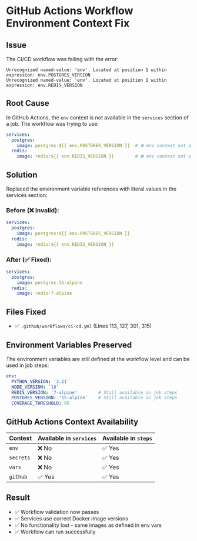# GitHub Actions Workflow Environment Context Fix

## Issue
The CI/CD workflow was failing with the error:
```
Unrecognized named-value: 'env'. Located at position 1 within expression: env.POSTGRES_VERSION
Unrecognized named-value: 'env'. Located at position 1 within expression: env.REDIS_VERSION
```

## Root Cause
In GitHub Actions, the `env` context is not available in the `services` section of a job. The workflow was trying to use:

```yaml
services:
  postgres:
    image: postgres:${{ env.POSTGRES_VERSION }}  # ❌ env context not available here
  redis:
    image: redis:${{ env.REDIS_VERSION }}        # ❌ env context not available here
```

## Solution
Replaced the environment variable references with literal values in the services section:

### Before (❌ Invalid):
```yaml
services:
  postgres:
    image: postgres:${{ env.POSTGRES_VERSION }}
  redis:
    image: redis:${{ env.REDIS_VERSION }}
```

### After (✅ Fixed):
```yaml
services:
  postgres:
    image: postgres:15-alpine
  redis:
    image: redis:7-alpine
```

## Files Fixed
- ✅ `.github/workflows/ci-cd.yml` (Lines 113, 127, 301, 315)

## Environment Variables Preserved
The environment variables are still defined at the workflow level and can be used in job steps:
```yaml
env:
  PYTHON_VERSION: '3.11'
  NODE_VERSION: '18'
  REDIS_VERSION: '7-alpine'        # Still available in job steps
  POSTGRES_VERSION: '15-alpine'    # Still available in job steps
  COVERAGE_THRESHOLD: 95
```

## GitHub Actions Context Availability
| Context | Available in `services` | Available in `steps` |
|---------|------------------------|---------------------|
| `env`   | ❌ No                  | ✅ Yes              |
| `secrets` | ❌ No                | ✅ Yes              |
| `vars`  | ❌ No                  | ✅ Yes              |
| `github` | ✅ Yes                | ✅ Yes              |

## Result
- ✅ Workflow validation now passes
- ✅ Services use correct Docker image versions
- ✅ No functionality lost - same images as defined in env vars
- ✅ Workflow can run successfully